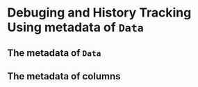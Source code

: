 
# Debuging and History Tracking Using metadata of `Data`

## The metadata of `Data`

## The metadata of columns

